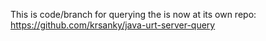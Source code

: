 This is code/branch for querying the
is now at its own repo:
https://github.com/krsanky/java-urt-server-query

